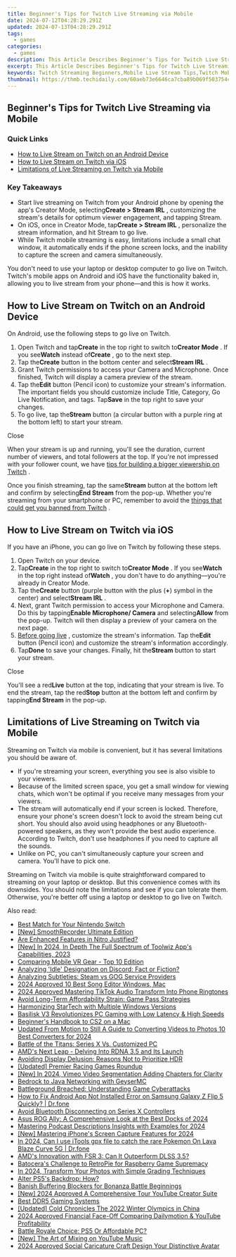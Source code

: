 ```yaml
---
title: Beginner's Tips for Twitch Live Streaming via Mobile
date: 2024-07-12T04:28:29.291Z
updated: 2024-07-13T04:28:29.291Z
tags:
  - games
categories:
  - games
description: This Article Describes Beginner's Tips for Twitch Live Streaming via Mobile
excerpt: This Article Describes Beginner's Tips for Twitch Live Streaming via Mobile
keywords: Twitch Streaming Beginners,Mobile Live Stream Tips,Twitch Mobile Tips,Beginner Stream Advice,Mobile Streaming Guide,Live Streaming on Twitch,Start Twitch Broadcasting
thumbnail: https://thmb.techidaily.com/60aeb73e6646ca7cba89b069f503754c9115c11cb30cdb412a437151bb1d88f5.jpg
---
```


## Beginner's Tips for Twitch Live Streaming via Mobile

### Quick Links

* [How to Live Stream on Twitch on an Android Device](#how-to-live-stream-on-twitch-on-an-android-device)
* [How to Live Stream on Twitch via iOS](#how-to-live-stream-on-twitch-via-ios)
* [Limitations of Live Streaming on Twitch via Mobile](#limitations-of-live-streaming-on-twitch-via-mobile)

### Key Takeaways

* Start live streaming on Twitch from your Android phone by opening the app's Creator Mode, selecting**Create > Stream IRL** , customizing the stream's details for optimum viewer engagement, and tapping Stream.
* On iOS, once in Creator Mode, tap**Create > Stream IRL** , personalize the stream information, and hit Stream to go live.
* While Twitch mobile streaming is easy, limitations include a small chat window, it automatically ends if the phone screen locks, and the inability to capture the screen and camera simultaneously.

 You don't need to use your laptop or desktop computer to go live on Twitch. Twitch's mobile apps on Android and iOS have the functionality baked in, allowing you to live stream from your phone—and this is how it works.

## How to Live Stream on Twitch on an Android Device

On Android, use the following steps to go live on Twitch.

1. Open Twitch and tap**Create** in the top right to switch to**Creator Mode** . If you see**Watch** instead of**Create** , go to the next step.
2. Tap the**Create** button in the bottom center and select**Stream IRL** .
3. Grant Twitch permissions to access your Camera and Microphone. Once finished, Twitch will display a camera preview of the stream.
4. Tap the**Edit** button (Pencil icon) to customize your stream's information. The important fields you should customize include Title, Category, Go Live Notification, and tags. Tap**Save** in the top right to save your changes.
5. To go live, tap the**Stream** button (a circular button with a purple ring at the bottom left) to start your stream.

Close

 When your stream is up and running, you'll see the duration, current number of viewers, and total followers at the top. If you're not impressed with your follower count, we have [tips for building a bigger viewership on Twitch](https://www.makeuseof.com/tag/twitch-tips-build-viewership/) .

 Once you finish streaming, tap the same**Stream** button at the bottom left and confirm by selecting**End Stream** from the pop-up. Whether you're streaming from your smartphone or PC, remember to avoid the [things that could get you banned from Twitch](https://www.makeuseof.com/things-get-you-banned-from-twitch/) .

## How to Live Stream on Twitch via iOS

 If you have an iPhone, you can go live on Twitch by following these steps.

1. Open Twitch on your device.
2. Tap**Create** in the top right to switch to**Creator Mode** . If you see**Watch** in the top right instead of**Watch** , you don't have to do anything—you're already in Creator Mode.
3. Tap the**Create** button (purple button with the plus (**+**) symbol in the center) and select**Stream IRL** .
4. Next, grant Twitch permission to access your Microphone and Camera. Do this by tapping**Enable Microphone/ Camera** and selecting**Allow** from the pop-up. Twitch will then display a preview of your camera on the next page.
5. [Before going live](https://www.makeuseof.com/things-to-do-before-going-live/) , customize the stream's information. Tap the**Edit** button (Pencil icon) and customize the stream's information accordingly.
6. Tap**Done** to save your changes. Finally, hit the**Stream** button to start your stream.

Close

 You'll see a red**Live** button at the top, indicating that your stream is live. To end the stream, tap the red**Stop** button at the bottom left and confirm by tapping**End Stream** in the pop-up.

## Limitations of Live Streaming on Twitch via Mobile

 Streaming on Twitch via mobile is convenient, but it has several limitations you should be aware of.

* If you're streaming your screen, everything you see is also visible to your viewers.
* Because of the limited screen space, you get a small window for viewing chats, which won't be optimal if you receive many messages from your viewers.
* The stream will automatically end if your screen is locked. Therefore, ensure your phone's screen doesn't lock to avoid the stream being cut short. You should also avoid using headphones or any Bluetooth-powered speakers, as they won't provide the best audio experience. According to Twitch, don't use headphones if you need to capture all the sounds.
* Unlike on PC, you can't simultaneously capture your screen and camera. You'll have to pick one.

 Streaming on Twitch via mobile is quite straightforward compared to streaming on your laptop or desktop. But this convenience comes with its downsides. You should note the limitations and see if you can tolerate them. Otherwise, you're better off using a laptop or desktop to go live on Twitch.


<ins class="adsbygoogle"
     style="display:block"
     data-ad-format="autorelaxed"
     data-ad-client="ca-pub-7571918770474297"
     data-ad-slot="1223367746"></ins>



<ins class="adsbygoogle"
     style="display:block"
     data-ad-client="ca-pub-7571918770474297"
     data-ad-slot="8358498916"
     data-ad-format="auto"
     data-full-width-responsive="true"></ins>

<span class="atpl-alsoreadstyle">Also read:</span>
<div><ul>
<li><a href="https://games-able.techidaily.com/best-match-for-your-nintendo-switch/"><u>Best Match for Your Nintendo Switch</u></a></li>
<li><a href="https://on-screen-recording.techidaily.com/new-smoothrecorder-ultimate-edition/"><u>[New] SmoothRecorder Ultimate Edition</u></a></li>
<li><a href="https://games-able.techidaily.com/are-enhanced-features-in-nitro-justified/"><u>Are Enhanced Features in Nitro Justified?</u></a></li>
<li><a href="https://vp-tips.techidaily.com/new-in-2024-in-depth-the-full-spectrum-of-toolwiz-apps-capabilities-2023/"><u>[New] In 2024, In Depth  The Full Spectrum of Toolwiz App's Capabilities, 2023</u></a></li>
<li><a href="https://extra-tips.techidaily.com/comparing-mobile-vr-gear-top-10-edition/"><u>Comparing Mobile VR Gear - Top 10 Edition</u></a></li>
<li><a href="https://games-able.techidaily.com/analyzing-idle-designation-on-discord-fact-or-fiction/"><u>Analyzing 'Idle' Designation on Discord: Fact or Fiction?</u></a></li>
<li><a href="https://games-able.techidaily.com/analyzing-subtleties-steam-vs-gog-service-providers/"><u>Analyzing Subtleties: Steam vs GOG Service Providers</u></a></li>
<li><a href="https://sound-optimizing.techidaily.com/2024-approved-10-best-song-editor-windows-mac/"><u>2024 Approved 10 Best Song Editor Windows, Mac</u></a></li>
<li><a href="https://extra-approaches.techidaily.com/2024-approved-mastering-tiktok-audio-transform-into-phone-ringtones/"><u>2024 Approved  Mastering TikTok Audio  Transform Into Phone Ringtones</u></a></li>
<li><a href="https://games-able.techidaily.com/avoid-long-term-affordability-strain-game-pass-strategies/"><u>Avoid Long-Term Affordability Strain: Game Pass Strategies</u></a></li>
<li><a href="https://driver-install.techidaily.com/harmonizing-startech-with-multiple-windows-versions/"><u>Harmonizing StarTech with Multiple Windows Versions</u></a></li>
<li><a href="https://games-able.techidaily.com/basilisk-v3-revolutionizes-pc-gaming-with-low-latency-and-high-speeds/"><u>Basilisk V3 Revolutionizes PC Gaming with Low Latency & High Speeds</u></a></li>
<li><a href="https://games-able.techidaily.com/beginners-handbook-to-cs2-on-a-mac/"><u>Beginner's Handbook to CS2 on a Mac</u></a></li>
<li><a href="https://smart-video-editing.techidaily.com/updated-from-motion-to-still-a-guide-to-converting-videos-to-photos-10-best-converters-for-2024/"><u>Updated From Motion to Still A Guide to Converting Videos to Photos 10 Best Converters for 2024</u></a></li>
<li><a href="https://games-able.techidaily.com/battle-of-the-titans-series-x-vs-customized-pc/"><u>Battle of the Titans: Series X Vs. Customized PC</u></a></li>
<li><a href="https://games-able.techidaily.com/amds-next-leap-delving-into-rdna-35-and-its-launch/"><u>AMD's Next Leap - Delving Into RDNA 3.5 and Its Launch</u></a></li>
<li><a href="https://games-able.techidaily.com/avoiding-display-delusion-reasons-not-to-prioritize-hdr/"><u>Avoiding Display Delusion: Reasons Not to Prioritize HDR</u></a></li>
<li><a href="https://digital-screen-recording.techidaily.com/updated-premier-racing-games-roundup/"><u>[Updated] Premier Racing Games Roundup</u></a></li>
<li><a href="https://vimeo-videos.techidaily.com/new-in-2024-vimeo-video-segmentation-adding-chapters-for-clarity/"><u>[New] In 2024, Vimeo Video Segmentation  Adding Chapters for Clarity</u></a></li>
<li><a href="https://games-able.techidaily.com/bedrock-to-java-networking-with-geysermc/"><u>Bedrock to Java Networking with GeyserMC</u></a></li>
<li><a href="https://games-able.techidaily.com/battleground-breached-understanding-game-cyberattacks/"><u>Battleground Breached: Understanding Game Cyberattacks</u></a></li>
<li><a href="https://change-location.techidaily.com/how-to-fix-android-app-not-installed-error-on-samsung-galaxy-z-flip-5-quickly-drfone-by-drfone-fix-android-problems-fix-android-problems/"><u>How to Fix Android App Not Installed Error on Samsung Galaxy Z Flip 5 Quickly? | Dr.fone</u></a></li>
<li><a href="https://games-able.techidaily.com/avoid-bluetooth-disconnecting-on-series-x-controllers/"><u>Avoid Bluetooth Disconnecting on Series X Controllers</u></a></li>
<li><a href="https://games-able.techidaily.com/asus-rog-ally-a-comprehensive-look-at-the-best-docks-of-2024/"><u>Asus ROG Ally: A Comprehensive Look at the Best Docks of 2024</u></a></li>
<li><a href="https://article-posts.techidaily.com/mastering-podcast-descriptions-insights-with-examples-for-2024/"><u>Mastering Podcast Descriptions  Insights with Examples for 2024</u></a></li>
<li><a href="https://video-screen-grab.techidaily.com/new-mastering-iphones-screen-capture-features-for-2024/"><u>[New] Mastering iPhone's Screen Capture Features for 2024</u></a></li>
<li><a href="https://android-pokemon-go.techidaily.com/in-2024-can-i-use-itools-gpx-file-to-catch-the-rare-pokemon-on-lava-blaze-curve-5g-drfone-by-drfone-virtual-android/"><u>In 2024, Can I use iTools gpx file to catch the rare Pokemon On Lava Blaze Curve 5G | Dr.fone</u></a></li>
<li><a href="https://games-able.techidaily.com/amds-innovation-with-fsr-3-can-it-outperform-dlss-35/"><u>AMD's Innovation with FSR 3: Can It Outperform DLSS 3.5?</u></a></li>
<li><a href="https://games-able.techidaily.com/batoceras-challenge-to-retropie-for-raspberry-game-supremacy/"><u>Batocera's Challenge to RetroPie for Raspberry Game Supremacy</u></a></li>
<li><a href="https://some-approaches.techidaily.com/in-2024-transform-your-photos-with-simple-grading-techniques/"><u>In 2024, Transform Your Photos with Simple Grading Techniques</u></a></li>
<li><a href="https://games-able.techidaily.com/alter-ps5s-backdrop-how/"><u>Alter PS5's Backdrop: How?</u></a></li>
<li><a href="https://games-able.techidaily.com/banish-buffering-blockers-for-bonanza-battle-beginnings/"><u>Banish Buffering Blockers for Bonanza Battle Beginnings</u></a></li>
<li><a href="https://facebook-record-videos.techidaily.com/new-2024-approved-a-comprehensive-tour-youtube-creator-suite/"><u>[New] 2024 Approved  A Comprehensive Tour  YouTube Creator Suite</u></a></li>
<li><a href="https://games-able.techidaily.com/best-ddr5-gaming-systems/"><u>Best DDR5 Gaming Systems</u></a></li>
<li><a href="https://extra-hints.techidaily.com/updated-cold-chronicles-the-2022-winter-olympics-in-china/"><u>[Updated] Cold Chronicles  The 2022 Winter Olympics in China</u></a></li>
<li><a href="https://youtube-sure.techidaily.com/approved-financial-face-off-comparing-dailymotion-and-youtube-profitability/"><u>2024 Approved  Financial Face-Off  Comparing Dailymotion & YouTube Profitability</u></a></li>
<li><a href="https://games-able.techidaily.com/battle-royale-choice-ps5-or-affordable-pc/"><u>Battle Royale Choice: PS5 Or Affordable PC?</u></a></li>
<li><a href="https://facebook-video-footage.techidaily.com/new-the-art-of-mixing-on-youtube-music/"><u>[New] The Art of Mixing on YouTube Music</u></a></li>
<li><a href="https://facebook-videos.techidaily.com/2024-approved-social-caricature-craft-design-your-distinctive-avatar/"><u>2024 Approved  Social Caricature Craft  Design Your Distinctive Avatar</u></a></li>
</ul></div>

